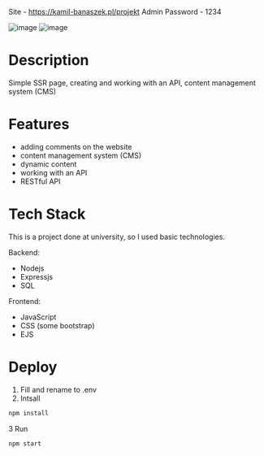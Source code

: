 Site - https://kamil-banaszek.pl/projekt Admin Password - 1234

![image](https://github.com/Cr3ativeCod3r/SSR-with-CMS-site/assets/117399144/f0eb65d9-5cb4-44b0-bf52-86ce7af40c8d)
![image](https://github.com/Cr3ativeCod3r/SSR-with-CMS-site/assets/117399144/d97c116a-01b5-4a72-9320-e69cd781a022)


# Description 
Simple SSR page, creating and working with an API, content management system (CMS)

# Features
- adding comments on the website
- content management system (CMS)
- dynamic content
- working with an API
- RESTful API

# Tech Stack
This is a project done at university, so I used basic technologies.

Backend:
- Nodejs
- Expressjs
- SQL

Frontend:
- JavaScript
- CSS (some bootstrap)
- EJS

# Deploy

1. Fill and rename to .env
2. Intsall
```bash
npm install
```
3 Run
```bash
npm start
```
